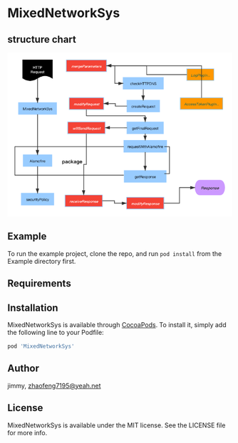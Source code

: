 # MixedNetworkSys

## structure chart

![1](Document/1.png)

## Example

To run the example project, clone the repo, and run `pod install` from the Example directory first.

## Requirements

## Installation

MixedNetworkSys is available through [CocoaPods](https://cocoapods.org). To install
it, simply add the following line to your Podfile:

```ruby
pod 'MixedNetworkSys'
```

## Author

jimmy, zhaofeng7195@yeah.net

## License

MixedNetworkSys is available under the MIT license. See the LICENSE file for more info.
